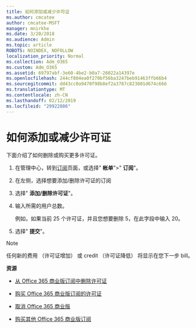 ```yaml
---
title: 如何添加或减少许可证
ms.author: cmcatee
author: cmcatee-MSFT
manager: mnirkhe
ms.date: 3/20/2018
ms.audience: Admin
ms.topic: article
ROBOTS: NOINDEX, NOFOLLOW
localization_priority: Normal
ms.collection: Adm_O365
ms.custom: Adm_O365
ms.assetid: 69797abf-3e60-4be2-b0a7-26022a14397e
ms.openlocfilehash: 244cf804ea0f270bf56ba3247beb91463ffb66b4
ms.sourcegitcommit: dd43cc0a9470f98b8ef2a3787c823801d674c666
ms.translationtype: MT
ms.contentlocale: zh-CN
ms.lasthandoff: 02/12/2019
ms.locfileid: "29922886"
---
```

# <a name="how-to-add-or-reduce-licenses"></a>如何添加或减少许可证

下面介绍了如何删除或购买更多许可证。
  
1. 在管理中心，转到[订阅](https://go.microsoft.com/fwlink/p/?linkid=842054)页面，或选择" **帐单**"\>" **订阅**"。
    
2. 在左侧，选择想要添加/删除许可证的订阅
    
3. 选择" **添加/删除许可证**"。
    
4. 输入所需的用户总数。
    
    例如，如果当前 25 个许可证，并且您想要删除 5，在此字段中输入 20。
    
5. 选择" **提交**"。
    
> [!NOTE]
> 任何新的费用 （许可证增加） 或 credit （许可证降低） 将显示在您下一步 bill。 
  
 **资源**
  
- [从 Office 365 商业版订阅中删除许可证](https://support.office.com/article/9c64d127-e2dd-4ecc-81f5-2f87e5a74803)
    
- [购买 Office 365 商业版订阅的许可证](https://support.office.com/article/36081d8d-b3fa-4948-8c34-e217bba825e1)
    
- [取消 Office 365 商业版](https://support.office.com/article/b1bc0bef-4608-4601-813a-cdd9f746709a)
    
- [购买其他 Office 365 商业版订阅](https://support.office.com/article/fab3b86c-3359-4042-8692-5d4dc7550b7c)
    

